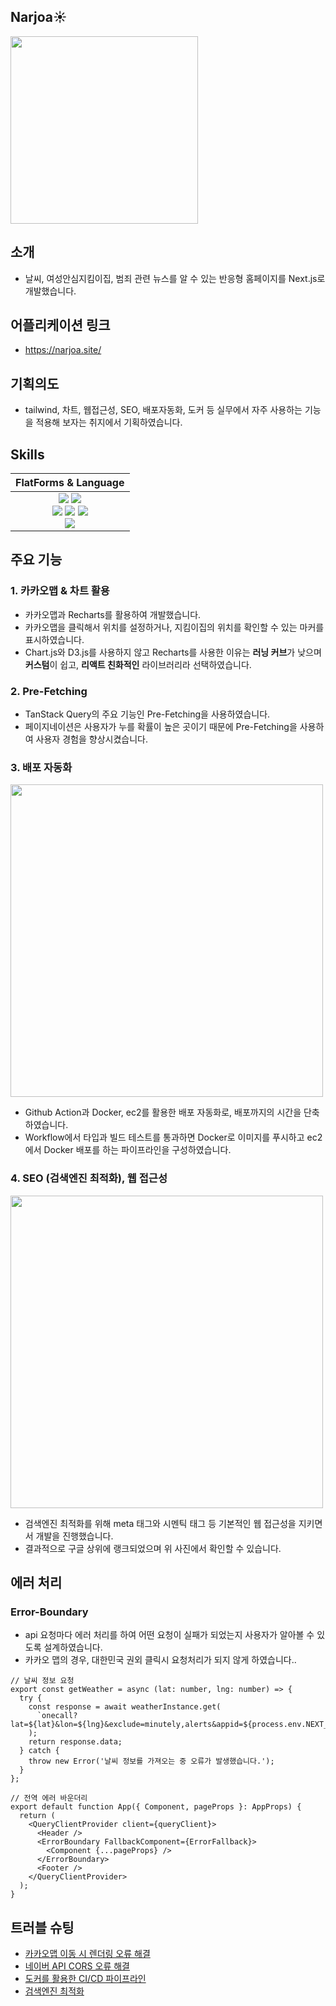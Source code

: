 ## Narjoa☀️
<img src="https://github.com/user-attachments/assets/26d7e92a-78c4-4c17-8f1f-4ff63eef1e1b" width=300/>

## 소개
- 날씨, 여성안심지킴이집, 범죄 관련 뉴스를 알 수 있는 반응형 홈페이지를 Next.js로 개발했습니다.

## 어플리케이션 링크
- https://narjoa.site/

## 기획의도
- tailwind, 차트, 웹접근성, SEO, 배포자동화, 도커 등 실무에서 자주 사용하는 기능을 적용해 보자는 취지에서 기획하였습니다.

## Skills

| FlatForms & Language |
| :-: |
| <img src="https://img.shields.io/badge/javascript-F7DF1E?style=for-the-badge&logo=javascript&logoColor=white"> <img src="https://img.shields.io/badge/typescript-3178C6?style=for-the-badge&logo=typescript&logoColor=white"><br/><img src="https://img.shields.io/badge/next-000000?style=for-the-badge&logo=nextdotjs&logoColor=white"> <img src="https://img.shields.io/badge/reactquery-FF4154?style=for-the-badge&logo=reactquery&logoColor=white"> <img src="https://img.shields.io/badge/docker-2496ED?style=for-the-badge&logo=docker&logoColor=white"><br/><img src="https://img.shields.io/badge/tailwindcss-06B6D4?style=for-the-badge&logo=tailwindcss&logoColor=white">
 
## 주요 기능

### 1. 카카오맵 & 차트 활용
- 카카오맵과 Recharts를 활용하여 개발했습니다.<strong></strong>
- 카카오맵을 클릭해서 위치를 설정하거나, 지킴이집의 위치를 확인할 수 있는 마커를 표시하였습니다.
- Chart.js와 D3.js를 사용하지 않고 Recharts를 사용한 이유는 <strong>러닝 커브</strong>가 낮으며 <strong>커스텀</strong>이 쉽고, <strong>리액트 친화적인</strong> 라이브러리라 선택하였습니다.

### 2. Pre-Fetching
- TanStack Query의 주요 기능인 Pre-Fetching을 사용하였습니다.
- 페이지네이션은 사용자가 누를 확률이 높은 곳이기 때문에 Pre-Fetching을 사용하여 사용자 경험을 향상시켰습니다.

### 3. 배포 자동화
<img src="https://github.com/user-attachments/assets/2267caa9-a903-4b86-9a13-a1486253b5ce" width=500/>

- Github Action과 Docker, ec2를 활용한 배포 자동화로, 배포까지의 시간을 단축하였습니다.
- Workflow에서 타입과 빌드 테스트를 통과하면 Docker로 이미지를 푸시하고 ec2에서 Docker 배포를 하는 파이프라인을 구성하였습니다.

### 4. SEO (검색엔진 최적화), 웹 접근성
<img src="https://github.com/user-attachments/assets/a492f3b7-1e6e-4eaf-9fa7-94ed049aadce" width=500 />

- 검색엔진 최적화를 위해 meta 태그와 시멘틱 태그 등 기본적인 웹 접근성을 지키면서 개발을 진행했습니다.
- 결과적으로 구글 상위에 랭크되었으며 위 사진에서 확인할 수 있습니다.

## 에러 처리

### Error-Boundary
- api 요청마다 에러 처리를 하여 어떤 요청이 실패가 되었는지 사용자가 알아볼 수 있도록 설계하였습니다.
- 카카오 맵의 경우, 대한민국 권외 클릭시 요청처리가 되지 않게 하였습니다.. 
```
// 날씨 정보 요청
export const getWeather = async (lat: number, lng: number) => {
  try {
    const response = await weatherInstance.get(
      `onecall?lat=${lat}&lon=${lng}&exclude=minutely,alerts&appid=${process.env.NEXT_PUBLIC_WEATHER_API_KEY}&units=metric`,
    );
    return response.data;
  } catch {
    throw new Error('날씨 정보를 가져오는 중 오류가 발생했습니다.');
  }
};

// 전역 에러 바운더리
export default function App({ Component, pageProps }: AppProps) {
  return (
    <QueryClientProvider client={queryClient}>
      <Header />
      <ErrorBoundary FallbackComponent={ErrorFallback}>
        <Component {...pageProps} />
      </ErrorBoundary>
      <Footer />
    </QueryClientProvider>
  );
}
```

## 트러블 슈팅
- [카카오맵 이동 시 렌더링 오류 해결](https://velog.io/@d_hyeon/카카오-지도-이동-시-렌더링-오류-해결)
- [네이버 API CORS 오류 해결](https://velog.io/@d_hyeon/네이버-API-CORS-오류-해결)
- [도커를 활용한 CI/CD 파이프라인](https://velog.io/@d_hyeon/도커를-활용한-CICD-파이프라인)
- [검색엔진 최적화](https://velog.io/@d_hyeon/Next.js로-검색엔진-최적화-해보기)
